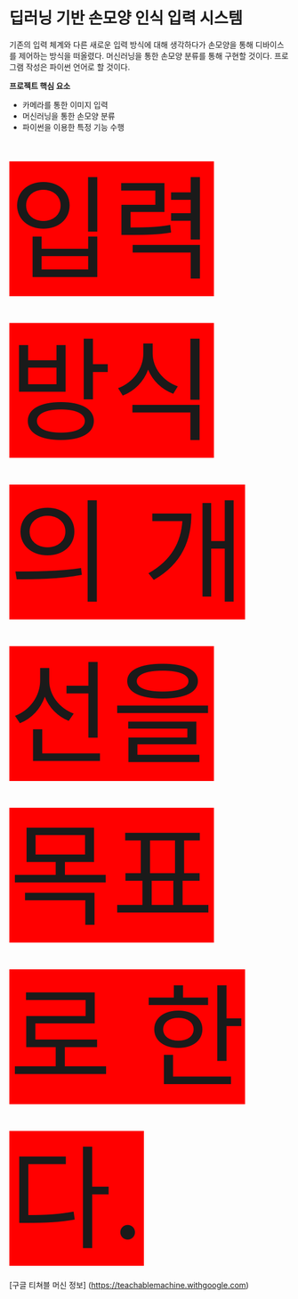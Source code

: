 딥러닝 기반 손모양 인식 입력 시스템
==================================

기존의 입력 체계와 다른 새로운 입력 방식에 대해 생각하다가 손모양을 통해 디바이스를 제어하는 방식을 떠올렸다. 머신러닝을 통한 손모양 분류를 통해 구현할 것이다. 프로그램 작성은 파이썬 언어로 할 것이다.

**프로젝트 핵심 요소**

- 카메라를 통한 이미지 입력
- 머신러닝을 통한 손모양 분류
- 파이썬을 이용한 특정 기능 수행

<span style="background-color:red; font-size: 200"> 입력 방식의 개선을 목표로 한다. </span>

[구글 티쳐블 머신 정보] (https://teachablemachine.withgoogle.com)

